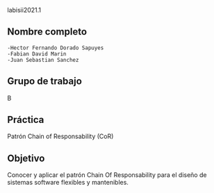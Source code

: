 labisii2021.1

## Nombre completo

	-Hector Fernando Dorado Sapuyes 
	-Fabian David Marin
	-Juan Sebastian Sanchez
## Grupo de trabajo
B

## Práctica
Patrón Chain of Responsability (CoR)

## Objetivo

Conocer y aplicar el patrón Chain Of Responsability para el diseño de sistemas software
flexibles y mantenibles.
